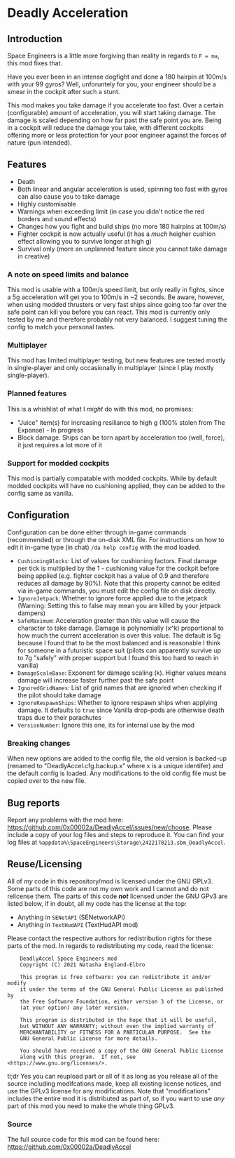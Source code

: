 ﻿# Deadly Acceleration

## Introduction 

Space Engineers is a little more forgiving than reality in regards to `F = ma`, this mod fixes that.

Have you ever been in an intense dogfight and done a 180 hairpin at 100m/s with your 99 gyros? 
Well, unforuntely for you, your engineer should be a smear in the cockpit after such a stunt. 

This mod makes you take damage if you accelerate too fast. Over a certain (configurable) amount of acceleration, you will start taking damage. 
The damage is scaled depending on how far past the safe point you are. Being in a cockpit will reduce the damage you take, with 
different cockpits offering more or less protection for your poor engineer against the forces of nature (pun intended).

## Features 

- Death 
- Both linear and angular acceleration is used, spinning too fast with gyros can also cause you to take damage 
- Highly customisable 
- Warnings when exceeding limit (in case you didn't notice the red borders and sound effects)
- Changes how you fight and build ships (no more 180 hairpins at 100m/s)
- Fighter cockpit is now actually useful (it has a _much_ heigher cushion effect allowing you to survive longer at high g)
- Survival only (more an unplanned feature since you cannot take damage in creative)

### A note on speed limits and balance

This mod is usable with a 100m/s speed limit, but only really in fights, since a 5g acceleration will get you to 100m/s in ~2 seconds. Be aware, however, when 
using modded thrusters or very fast ships since going too far over the safe point can kill you before you can react. This mod is currently only tested by me and therefore 
probably not very balanced. I suggest tuning the config to match your personal tastes.

### Multiplayer

This mod has limited multiplayer testing, but new features are tested mostly in single-player and only occasionally in multiplayer (since I play mostly single-player).

### Planned features

This is a whishlist of what I _might_ do with this mod, no promises:

- "Juice" item(s) for increasing resiliance to high g (100% stolen from The Expanse) - In progress
- Block damage. Ships can be torn apart by acceleration too (well, force), it just requires a lot more of it

### Support for modded cockpits

This mod is partially compatable with modded cockpits. While by default modded cockpits will have no cushioning applied, 
they can be added to the config same as vanilla.


## Configuration 

Configuration can be done either through in-game commands (recommended) or through the on-disk XML file. For instructions on how to edit it in-game 
type (in chat) `/da help config` with the mod loaded.

- `CushioningBlocks`: List of values for cushioning factors. 
						Final damage per tick is multiplied by the 1 - cushioning value 
						for the cockpit before being applied (e.g. fighter cockpit has a value of 0.9 and therefore reduces all damage by 90%).
                        Note that this property cannot be edited via in-game commands, you must edit the config file on disk directly.
- `IgnoreJetpack`: Whether to ignore force applied due to the jetpack (Warning: Setting this to false may mean you are killed by your jetpack dampers)
- `SafeMaximum`: Acceleration greater than this value will cause the character to take damage. Damage is polynomially (x^k) proportional to how much
					the current acceleration is over this value. The default is 5g because I found that to be the most balanced and is reasonable I think 
					for someone in a futuristic space suit (pilots can apparently survive up to 7g "safely" with proper support but I found this too hard to reach in vanilla)
- `DamageScaleBase`: Exponent for damage scaling (k). Higher values means damage will increase faster further past the safe point 
- `IgnoredGridNames`: List of grid names that are ignored when checking if the pilot should take damage
- `IgnoreRespawnShips`: Whether to ignore respawn ships when applying damage. It defaults to `true` since Vanilla drop-pods are otherwise death traps due to their parachutes
- `VersionNumber`: Ignore this one, its for internal use by the mod

### Breaking changes 

When new options are added to the config file, the old version is backed-up (renamed to "DeadlyAccel.cfg.backup.x" where x is a unique identifer) and the default config is 
loaded. Any modifications to the old config file must be copied over to the new file.

## Bug reports

Report any problems with the mod here:
https://github.com/0x00002a/DeadlyAccel/issues/new/choose. Please include a copy of
your log files and steps to  reproduce it. You can find your log files at
`%appdata%\SpaceEngineers\Storage\2422178213.sbm_DeadlyAccel`.

## Reuse/Licensing 

All of _my_ code in this repository/mod is licensed under the GNU GPLv3. Some parts of this code are not my own work and I cannot and do not relicense them.
The parts of this code ***not*** licensed under the GNU GPv3 are listed below, if in doubt, all my code has the license at the top:

- Anything in `SENetAPI` (SENetworkAPI)
- Anything in `TextHudAPI` (TextHudAPI mod)

Please contact the respective authors for redistribution rights for these parts of the mod. In regards to redistributing my code, read the license:

```
    DeadlyAccel Space Engineers mod
    Copyright (C) 2021 Natasha England-Elbro

    This program is free software: you can redistribute it and/or modify
    it under the terms of the GNU General Public License as published by
    the Free Software Foundation, either version 3 of the License, or
    (at your option) any later version.

    This program is distributed in the hope that it will be useful,
    but WITHOUT ANY WARRANTY; without even the implied warranty of
    MERCHANTABILITY or FITNESS FOR A PARTICULAR PURPOSE.  See the
    GNU General Public License for more details.

    You should have received a copy of the GNU General Public License
    along with this program.  If not, see <https://www.gnu.org/licenses/>.
```

tl;dr Yes you can reupload part or all of it as long as you release all of the source including modifcations made, keep all existing license notices, and use the GPLv3
license for any modifications. Note that "modifications" includes the entire mod it is distributed as part of, so if you want to use _any_ part of this mod you need to 
make the whole thing GPLv3.

### Source

The full source code for this mod can be found here: https://github.com/0x00002a/DeadlyAccel
